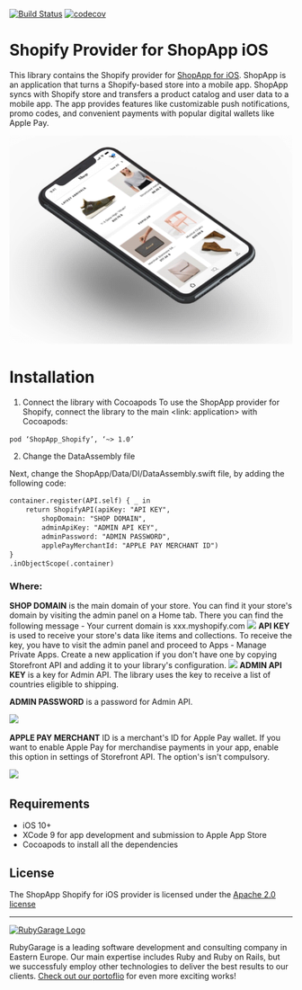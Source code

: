 [![Build Status](https://travis-ci.org/rubygarage/shopapp-shopify-ios.svg?branch=master)](https://travis-ci.org/rubygarage/shopapp-shopify-ios)
[![codecov](https://codecov.io/gh/rubygarage/shopapp-shopify-ios/branch/master/graph/badge.svg)](https://codecov.io/gh/rubygarage/shopapp-shopify-ios)

# Shopify Provider for ShopApp iOS
This library contains the Shopify provider for [ShopApp for iOS](https://github.com/rubygarage/shopapp-ios). ShopApp is an application that turns a Shopify-based store into a mobile app. ShopApp syncs with Shopify store and transfers a product catalog and user data to a mobile app. The app provides features like customizable push notifications, promo codes, and convenient payments with popular digital wallets like Apple Pay.

![ ](https://github.com/rubygarage/shopapp-shopify-ios/blob/master/assets/shopapp-main-screen.gif?raw=true)

# Installation
1. Connect the library with Cocoapods
To use the ShopApp provider for Shopify, connect the library to the main <link: application> with Cocoapods:

``` pod ‘ShopApp_Shopify’, ‘~> 1.0’ ```

2. Change the DataAssembly file

Next, change the ShopApp/Data/DI/DataAssembly.swift file, by adding the following code:

```
container.register(API.self) { _ in
    return ShopifyAPI(apiKey: "API KEY",
        shopDomain: "SHOP DOMAIN",
        adminApiKey: "ADMIN API KEY",
        adminPassword: "ADMIN PASSWORD",
        applePayMerchantId: "APPLE PAY MERCHANT ID")
}
.inObjectScope(.container)
```

### Where:
**SHOP DOMAIN** is the main domain of your store. You can find it your store's domain by visiting the admin panel on a Home tab. There you can find the following message - Your current domain is xxx.myshopify.com
![ ](https://github.com/rubygarage/shopapp-shopify-ios/blob/master/assets/domain.png?raw=true)
**API KEY** is used to receive your store's data like items and collections. To receive the key, you have to visit the admin panel and proceed to Apps - Manage Private Apps. Create a new application if you don't have one by copying Storefront API and adding it to your library's configuration.
![ ](https://github.com/rubygarage/shopapp-shopify-ios/blob/master/assets/storefront.png?raw=true)
**ADMIN API KEY** is a key for Admin API. The library uses the key to receive a list of countries eligible to shipping.

**ADMIN PASSWORD** is a password for Admin API. 

![ ](https://github.com/rubygarage/shopapp-shopify-ios/blob/master/assets/keys.png?raw=true)

**APPLE PAY MERCHANT** ID is a merchant's ID for Apple Pay wallet. If you want to enable Apple Pay for merchandise payments in your app, enable this option in settings of Storefront API. The option's isn't compulsory.

![ ](https://github.com/rubygarage/shopapp-shopify-ios/blob/master/assets/apple_pay.png?raw=true)

## Requirements
* iOS 10+
* XCode 9 for app development and submission to Apple App Store
* Cocoapods to install all the dependencies

## License
The ShopApp Shopify for iOS provider is licensed under the [Apache 2.0 license](https://www.apache.org/licenses/LICENSE-2.0)
***
<a href="https://rubygarage.org/"><img src="https://github.com/rubygarage/shopapp-shopify-ios/blob/master/assets/rubygarage.png?raw=true" alt="RubyGarage Logo" width="415" height="128"></a>

RubyGarage is a leading software development and consulting company in Eastern Europe. Our main expertise includes Ruby and Ruby on Rails, but we successfuly employ other technologies to deliver the best results to our clients. [Check out our portoflio](https://rubygarage.org/portfolio) for even more exciting works!
